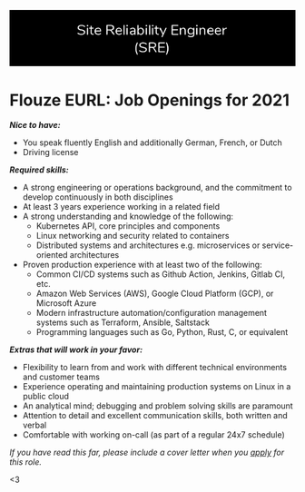 ![Join Us](/assets/opportunities.png)

# Flouze EURL: Job Openings for 2021

***Nice to have:***

- You speak fluently English and additionally German, French, or Dutch
- Driving license

***Required skills:***

- A strong engineering or operations background, and the commitment to develop continuously in both disciplines
- At least 3 years experience working in a related field
- A strong understanding and knowledge of the following: 
    * Kubernetes API, core principles and components
    * Linux networking and security related to containers
    * Distributed systems and architectures e.g. microservices or service-oriented architectures
- Proven production experience with at least two of the following:
    * Common CI/CD systems such as Github Action, Jenkins, Gitlab CI, etc.
    * Amazon Web Services (AWS), Google Cloud Platform (GCP), or Microsoft Azure
    * Modern infrastructure automation/configuration management systems such as Terraform, Ansible, Saltstack
    * Programming languages such as Go, Python, Rust, C, or equivalent

***Extras that will work in your favor:***
- Flexibility to learn from and work with different technical environments and customer teams
- Experience operating and maintaining production systems on Linux in a public cloud
- An analytical mind; debugging and problem solving skills are paramount
- Attention to detail and excellent communication skills, both written and verbal
- Comfortable with working on-call (as part of a regular 24x7 schedule)

*If you have read this far, please include a cover letter when you [apply](lgeurts@pm.me) for this role.*

<3
